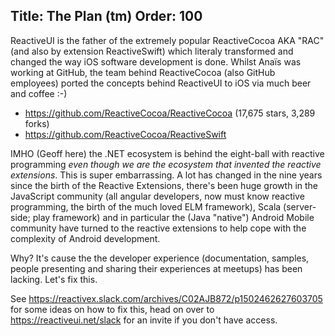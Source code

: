 Title: The Plan (tm)
Order: 100
---
ReactiveUI is the father of the extremely popular ReactiveCocoa AKA "RAC" (and also by extension ReactiveSwift) which literaly transformed and changed the way iOS software development is done. Whilst Anaïs was working at GitHub, the team behind ReactiveCocoa (also GitHub employees) ported the concepts behind ReactiveUI to iOS via much beer and coffee  :-)

* https://github.com/ReactiveCocoa/ReactiveCocoa (17,675 stars, 3,289 forks)
* https://github.com/ReactiveCocoa/ReactiveSwift

IMHO (Geoff here) the .NET ecosystem is behind the eight-ball with reactive programming _even though we are the ecosystem that invented the reactive extensions_. This is super embarrassing. A lot has changed in the nine years since the birth of the Reactive Extensions, there's been huge growth in the JavaScript community (all angular developers, now must know reactive programming, the birth of the much loved ELM framework), Scala (server-side; play framework) and in particular the (Java "native") Android Mobile community have turned to the reactive extensions to help cope with the complexity of Android development. 

Why? It's cause the the developer experience (documentation, samples, people presenting and sharing their experiences at meetups) has been lacking. Let's fix this.

See https://reactivex.slack.com/archives/C02AJB872/p1502462627603705 for some ideas on how to fix this, head on over to https://reactiveui.net/slack for an invite if you don't have access.
